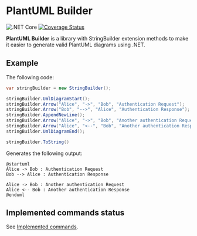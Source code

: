 # PlantUML Builder

![.NET Core](https://github.com/eNeRGy164/PlantUml.Builder/workflows/.NET%20Core/badge.svg)
[![Coverage Status](https://coveralls.io/repos/github/eNeRGy164/PlantUml.Builder/badge.svg?branch=main)](https://coveralls.io/github/eNeRGy164/PlantUml.Builder?branch=main)

**PlantUML Builder** is a library with StringBuilder extension methods to make it easier to generate valid PlantUML diagrams using .NET.

## Example

The following code:

```csharp
var stringBuilder = new StringBuilder();

stringBuilder.UmlDiagramStart();
stringBuilder.Arrow("Alice", "->", "Bob", "Authentication Request");
stringBuilder.Arrow("Bob", "-->", "Alice", "Authentication Response");
stringBuilder.AppendNewLine();
stringBuilder.Arrow("Alice", "->", "Bob", "Another authentication Request");
stringBuilder.Arrow("Alice", "<--", "Bob", "Another authentication Response");
stringBuilder.UmlDiagramEnd();

stringBuilder.ToString()
```

Generates the following output:

```plantuml
@startuml
Alice -> Bob : Authentication Request
Bob --> Alice : Authentication Response

Alice -> Bob : Another authentication Request
Alice <-- Bob : Another authentication Response
@enduml
```

## Implemented commands status

See [Implemented commands](./docs/commands.md).
